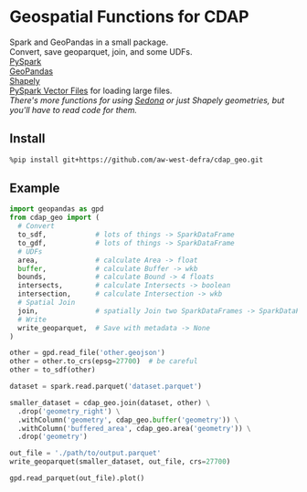 # Geospatial Functions for CDAP
Spark and GeoPandas in a small package.  
Convert, save geoparquet, join, and some UDFs.  
[PySpark](https://spark.apache.org/docs/3.1.1/api/python/reference/)  
[GeoPandas](https://geopandas.org/en/stable/docs/reference.html)  
[Shapely](https://shapely.readthedocs.io/en/latest/manual.html)  
[PySpark Vector Files](https://github.com/Defra-Data-Science-Centre-of-Excellence/pyspark-vector-files) for loading large files.  
*There's more functions for using [Sedona](https://sedona.apache.org/api/sql/Overview/) or just Shapely geometries, but you'll have to read code for them.*


## Install
```sh
%pip install git+https://github.com/aw-west-defra/cdap_geo.git
```


## Example
```py
import geopandas as gpd
from cdap_geo import (
  # Convert
  to_sdf,            # lots of things -> SparkDataFrame
  to_gdf,            # lots of things -> SparkDataFrame
  # UDFs
  area,              # calculate Area -> float
  buffer,            # calculate Buffer -> wkb
  bounds,            # calculate Bound -> 4 floats
  intersects,        # calculate Intersects -> boolean
  intersection,      # calculate Intersection -> wkb
  # Spatial Join
  join,              # spatially Join two SparkDataFrames -> SparkDataFrame
  # Write
  write_geoparquet,  # Save with metadata -> None
)

other = gpd.read_file('other.geojson')
other = other.to_crs(epsg=27700)  # be careful
other = to_sdf(other)

dataset = spark.read.parquet('dataset.parquet')

smaller_dataset = cdap_geo.join(dataset, other) \
  .drop('geometry_right') \
  .withColumn('geometry', cdap_geo.buffer('geometry')) \
  .withColumn('buffered_area', cdap_geo.area('geometry')) \
  .drop('geometry')

out_file = './path/to/output.parquet'
write_geoparquet(smaller_dataset, out_file, crs=27700)

gpd.read_parquet(out_file).plot()
```
